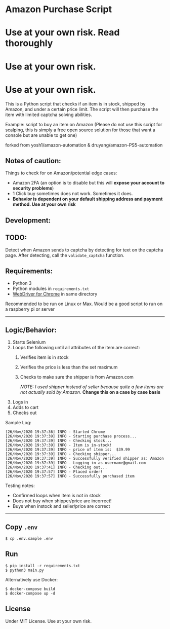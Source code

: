 # Amazon Purchase Script 

# Use at your own risk. Read thoroughly
# Use at your own risk.
# Use at your own risk.

This is a Python script that checks if an item is in stock, shipped by Amazon, and under a certain price limit. The script will then purchase the item with limited captcha solving abilities. 

Example: script to buy an item on Amazon (Please do not use this script for scalping, this is simply a free open source solution for those that want a console but are unable to get one)

forked from yosh1/amazon-automation & druyang/amazon-PS5-automation


Notes of caution: 
--- 

Things to check for on Amazon/potential edge cases: 

 * Amazon 2FA (an option is to disable but this will **expose your account to security problems**)
 * 1 Click buy sometimes does not work. Sometimes it does. 
 * **Behavior is dependent on your default shipping address and payment method. Use at your own risk**

Development: 
--- 
## TODO: 
Detect when Amazon sends to captcha by detecting for text on the captcha page. After detecting, call the `validate_captcha` function. 

Requirements: 
--- 
* Python 3 
* Python modules in `requirements.txt` 
* [WebDriver for Chrome](https://sites.google.com/a/chromium.org/chromedriver/downloads) in same directory 

Recommended to be run on Linux or Max. Would be a good script to run on a raspberry pi or server

--- 

## Logic/Behavior: 
 
 1. Starts Selenium 
 2. Loops the following until all attributes of the item are correct: 
    1. Verifies item is in stock 
    2. Verifies the price is less than the set maximum
    3. Checks to make sure the shipper is from Amazon.com 
        
        *NOTE: I used shipper instead of seller because quite a few items are not actually sold by Amazon.* **Change this on a case by case basis**
4. Logs in 
5. Adds to cart 
6. Checks out  
 

Sample Log: 

    [26/Nov/2020 19:37:36] INFO - Started Chrome
    [26/Nov/2020 19:37:39] INFO - Starting purchase process...
    [26/Nov/2020 19:37:39] INFO - Checking stock...
    [26/Nov/2020 19:37:39] INFO - Item is in-stock!
    [26/Nov/2020 19:37:39] INFO - price of item is:  $39.99
    [26/Nov/2020 19:37:39] INFO - Checking shipper...
    [26/Nov/2020 19:37:39] INFO - Successfully verified shipper as: Amazon
    [26/Nov/2020 19:37:39] INFO - Logging in as username@gmail.com
    [26/Nov/2020 19:37:41] INFO - Checking out...
    [26/Nov/2020 19:37:57] INFO - Placed order!
    [26/Nov/2020 19:37:57] INFO - Successfully purchased item

Testing notes: 
 * Confirmed loops when item is not in stock 
 * Does not buy when shipper/price are incorrect! 
 * Buys when instock and seller/price are correct 

---

## Copy `.env`

```
$ cp .env.sample .env
```


## Run

```
$ pip install -r requirements.txt 
$ python3 main.py
```

Alternatively use Docker: 

```
$ docker-compose build
$ docker-compose up -d
```

License 
--- 
Under MIT License.
Use at your own risk. 

